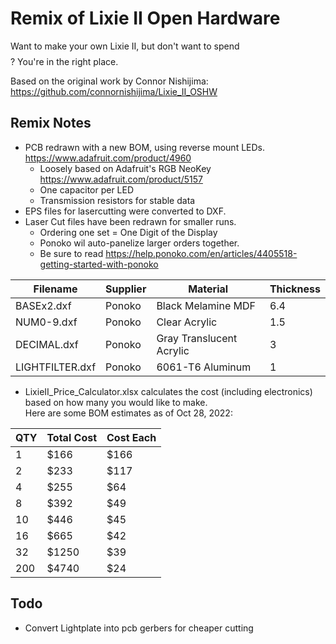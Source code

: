 
# Remix of Lixie II Open Hardware
Want to make your own Lixie II, but don't want to spend $$$$? You're in the right place. 

Based on the original work by Connor Nishijima: https://github.com/connornishijima/Lixie_II_OSHW

## Remix Notes
- PCB redrawn with a new BOM, using reverse mount LEDs. https://www.adafruit.com/product/4960
  - Loosely based on Adafruit's RGB NeoKey https://www.adafruit.com/product/5157
  - One capacitor per LED
  - Transmission resistors for stable data
- EPS files for lasercutting were converted to DXF.
- Laser Cut files have been redrawn for smaller runs.  
  - Ordering one set = One Digit of the Display
  - Ponoko wil auto-panelize larger orders together.
  - Be sure to read https://help.ponoko.com/en/articles/4405518-getting-started-with-ponoko

|Filename|Supplier|Material|Thickness|
| ----------- | ----------- | ----------- | ----------- |
|BASEx2.dxf|Ponoko|Black Melamine MDF|6.4|
|NUM0-9.dxf|Ponoko|Clear Acrylic|1.5|
|DECIMAL.dxf|Ponoko|Gray Translucent Acrylic|3|
|LIGHTFILTER.dxf|Ponoko|6061-T6 Aluminum|1|


- LixieII_Price_Calculator.xlsx calculates the cost (including electronics) based on how many you would like to make.  
Here are some BOM estimates as of Oct 28, 2022:

|QTY|Total Cost|Cost Each|
| ----------- | ----------- | ----------- |
|1|$166|$166|
|2|$233|$117|
|4|$255|$64|
|8|$392|$49|
|10|$446|$45|
|16|$665|$42|
|32|$1250|$39|
|200|$4740|$24|


## Todo

- Convert Lightplate into pcb gerbers for cheaper cutting

